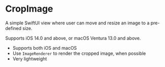 # CropImage

A simple SwiftUI view where user can move and resize an image to a pre-defined size.

Supports iOS 14.0 and above, or macOS Ventura 13.0 and above.

- Supports both iOS and macOS
- Use `ImageRenderer` to render the cropped image, when possible
- Very lightweight
